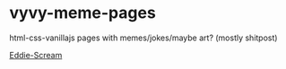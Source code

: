 # vyvy-meme-pages
html-css-vanillajs pages with memes/jokes/maybe art? (mostly shitpost)

[Eddie-Scream](https://vyvy-vi.github.io/vyvy-meme-pages/eddie/eddie-scream)

